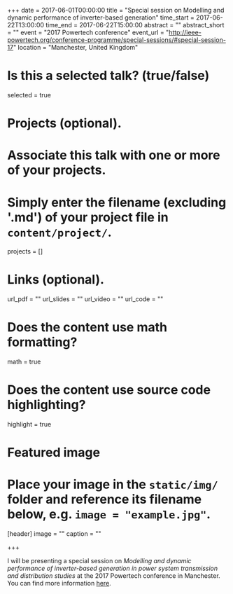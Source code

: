 +++
date = 2017-06-01T00:00:00
title = "Special session on Modelling and dynamic performance of inverter-based generation"
time_start = 2017-06-22T13:00:00
time_end = 2017-06-22T15:00:00
abstract = ""
abstract_short = ""
event = "2017 Powertech conference"
event_url = "http://ieee-powertech.org/conference-programme/special-sessions/#special-session-17"
location = "Manchester, United Kingdom"

# Is this a selected talk? (true/false)
selected = true

# Projects (optional).
#   Associate this talk with one or more of your projects.
#   Simply enter the filename (excluding '.md') of your project file in `content/project/`.
projects = []

# Links (optional).
url_pdf = ""
url_slides = ""
url_video = ""
url_code = ""

# Does the content use math formatting?
math = true

# Does the content use source code highlighting?
highlight = true

# Featured image
# Place your image in the `static/img/` folder and reference its filename below, e.g. `image = "example.jpg"`.
[header]
image = ""
caption = ""

+++

I will be presenting a special session on _Modelling and dynamic performance of inverter-based generation in power system transmission and distribution studies_ at the 2017 Powertech conference in Manchester. You can find more information [here](http://ieee-powertech.org/conference-programme/special-sessions/#special-session-17 "powertech link").